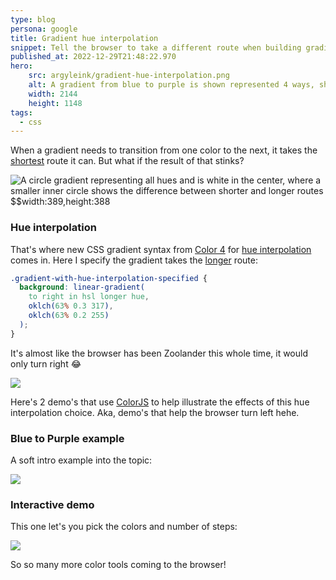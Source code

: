 ```yaml
---
type: blog
persona: google
title: Gradient hue interpolation
snippet: Tell the browser to take a different route when building gradient steps.
published_at: 2022-12-29T21:48:22.970
hero:
    src: argyleink/gradient-hue-interpolation.png
    alt: A gradient from blue to purple is shown represented 4 ways, shorter, longer, increasing and decreasing.
    width: 2144
    height: 1148
tags: 
  - css
---
```


When a gradient needs to transition from one color to the next, it takes the [shortest](https://www.w3.org/TR/css-color-4/#hue-shorter) route it can. But what if the result of that stinks?

![](argyleink/gradient-hue-distance.png "A circle gradient representing all hues and is white in the center, where a smaller inner circle shows the difference between shorter and longer routes $$width:389,height:388")

### Hue interpolation

That's where new CSS gradient syntax from [Color 4](https://www.w3.org/TR/css-color-4) for [hue interpolation](https://www.w3.org/TR/css-color-4/#hue-interpolation) comes in. Here I specify the gradient takes the [longer](https://www.w3.org/TR/css-color-4/#hue-longer) route:

```css
.gradient-with-hue-interpolation-specified {
  background: linear-gradient(
    to right in hsl longer hue, 
    oklch(63% 0.3 317), 
    oklch(63% 0.2 255)
  );
}
```

It's almost like the browser has been Zoolander this whole time, it would only turn right 😂

![](argyleink/zoolander-left.jpg)

Here's 2 demo's that use [ColorJS](https://colorjs.io/) to help illustrate the effects of this hue interpolation choice. Aka, demo's that help the browser turn left hehe.

### Blue to Purple example
A soft intro example into the topic:

![](https://codepen.io/argyleink/embed/preview/GRGPxEJ)

### Interactive demo
This one let's you pick the colors and number of steps:

![](https://codepen.io/argyleink/embed/preview/JjZajmb)

So so many more color tools coming to the browser!